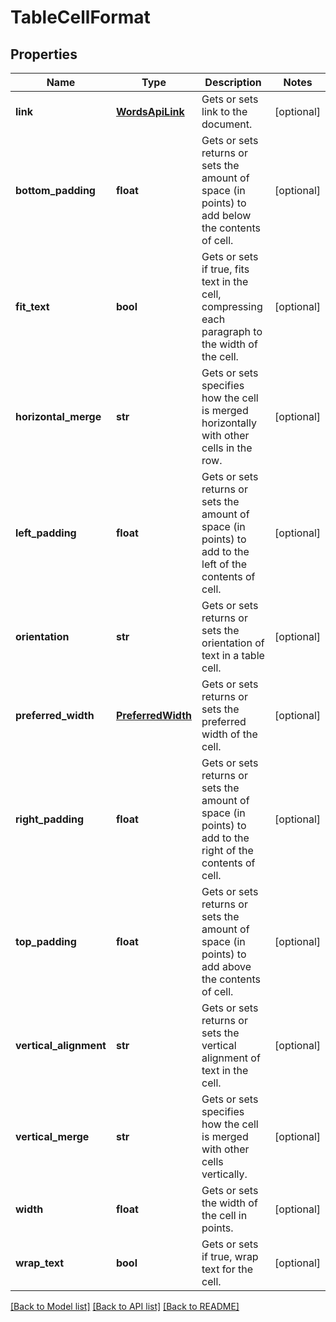 # TableCellFormat

## Properties
Name | Type | Description | Notes
------------ | ------------- | ------------- | -------------
**link** | [**WordsApiLink**](WordsApiLink.md) | Gets or sets link to the document. | [optional] 
**bottom_padding** | **float** | Gets or sets returns or sets the amount of space (in points) to add below the contents of cell. | [optional] 
**fit_text** | **bool** | Gets or sets if true, fits text in the cell, compressing each paragraph to the width of the cell. | [optional] 
**horizontal_merge** | **str** | Gets or sets specifies how the cell is merged horizontally with other cells in the row. | [optional] 
**left_padding** | **float** | Gets or sets returns or sets the amount of space (in points) to add to the left of the contents of cell. | [optional] 
**orientation** | **str** | Gets or sets returns or sets the orientation of text in a table cell. | [optional] 
**preferred_width** | [**PreferredWidth**](PreferredWidth.md) | Gets or sets returns or sets the preferred width of the cell. | [optional] 
**right_padding** | **float** | Gets or sets returns or sets the amount of space (in points) to add to the right of the contents of cell. | [optional] 
**top_padding** | **float** | Gets or sets returns or sets the amount of space (in points) to add above the contents of cell. | [optional] 
**vertical_alignment** | **str** | Gets or sets returns or sets the vertical alignment of text in the cell. | [optional] 
**vertical_merge** | **str** | Gets or sets specifies how the cell is merged with other cells vertically. | [optional] 
**width** | **float** | Gets or sets the width of the cell in points. | [optional] 
**wrap_text** | **bool** | Gets or sets if true, wrap text for the cell. | [optional] 

[[Back to Model list]](../README.md#documentation-for-models) [[Back to API list]](../README.md#documentation-for-api-endpoints) [[Back to README]](../README.md)


